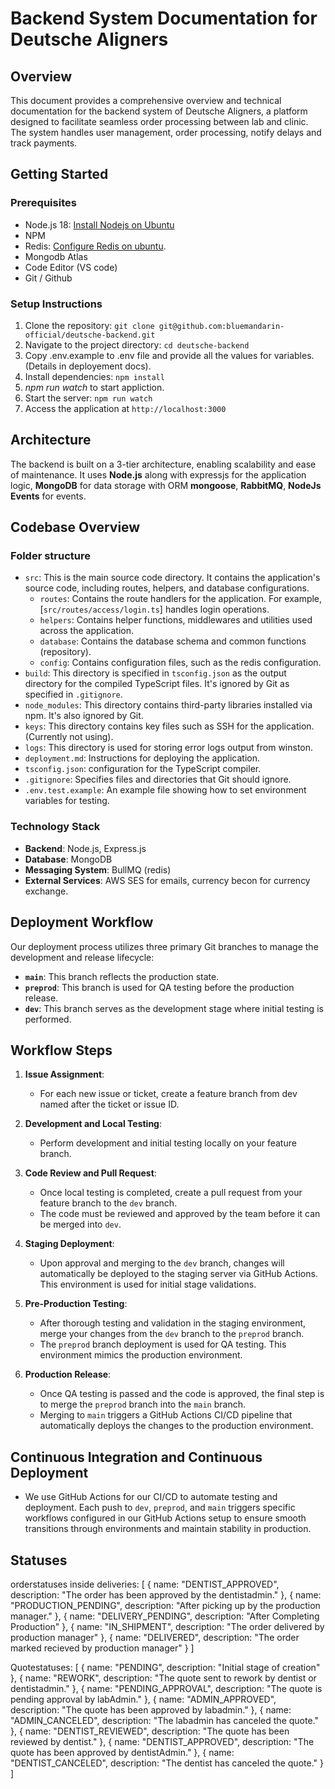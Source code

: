 # Backend System Documentation for Deutsche Aligners

## Overview

This document provides a comprehensive overview and technical documentation for the backend system of Deutsche Aligners, a platform designed to facilitate seamless order processing between lab and clinic. The system handles user management, order processing, notify delays and track payments.

## Getting Started

### Prerequisites

- Node.js 18: [Install Nodejs on Ubuntu](https://www.digitalocean.com/community/tutorials/how-to-install-node-js-on-ubuntu-22-04)
- NPM
- Redis: [Configure Redis on ubuntu](https://redis.io/docs/install/install-redis/install-redis-on-linux).
- Mongodb Atlas
- Code Editor (VS code)
- Git / Github

### Setup Instructions

1. Clone the repository: `git clone git@github.com:bluemandarin-official/deutsche-backend.git`
2. Navigate to the project directory: `cd deutsche-backend`
3. Copy .env.example to .env file and provide all the values for variables. (Details in deployement docs).
4. Install dependencies: `npm install`
5. *npm run watch* to start appliction.
6. Start the server: `npm run watch`
7. Access the application at `http://localhost:3000`

## Architecture

The backend is built on a 3-tier architecture, enabling scalability and ease of maintenance. It uses **Node.js** along with expressjs for the application logic, **MongoDB** for data storage with ORM **mongoose**, **RabbitMQ**, **NodeJs Events** for events.

## Codebase Overview

### Folder structure

- `src`: This is the main source code directory. It contains the application's source code, including routes, helpers, and database configurations.
  - `routes`: Contains the route handlers for the application. For example, [``src/routes/access/login.ts``] handles login operations.
  - `helpers`: Contains helper functions, middlewares and utilities used across the application.
  - `database`: Contains the database schema and common functions (repository).
  - `config`: Contains configuration files, such as the redis configuration.
- `build`: This directory is specified in `tsconfig.json` as the output directory for the compiled TypeScript files. It's ignored by Git as specified in `.gitignore`.
- `node_modules`: This directory contains third-party libraries installed via npm. It's also ignored by Git.
- `keys`: This directory contains key files such as SSH for the application. (Currently not using).
- `logs`: This directory is used for storing error logs output from winston.
- `deployment.md`: Instructions for deploying the application.
- `tsconfig.json`: configuration for the TypeScript compiler.
- `.gitignore`: Specifies files and directories that Git should ignore.
- `.env.test.example`: An example file showing how to set environment variables for testing.

### Technology Stack

- **Backend**: Node.js, Express.js
- **Database**: MongoDB
- **Messaging System**: BullMQ (redis)
- **External Services**: AWS SES for emails, currency becon for currency exchange.

## Deployment Workflow

Our deployment process utilizes three primary Git branches to manage the development and release lifecycle:

- **`main`**: This branch reflects the production state.
- **`preprod`**: This branch is used for QA testing before the production release.
- **`dev`**: This branch serves as the development stage where initial testing is performed.

## Workflow Steps

1. **Issue Assignment**:
    - For each new issue or ticket, create a feature branch from dev named after the ticket or issue ID.

2. **Development and Local Testing**:
    - Perform development and initial testing locally on your feature branch.

3. **Code Review and Pull Request**:
    - Once local testing is completed, create a pull request from your feature branch to the `dev` branch.
    - The code must be reviewed and approved by the team before it can be merged into `dev`.

4. **Staging Deployment**:
    - Upon approval and merging to the `dev` branch, changes will automatically be deployed to the staging server via GitHub Actions. This environment is used for initial stage validations.

5. **Pre-Production Testing**:
    - After thorough testing and validation in the staging environment, merge your changes from the `dev` branch to the `preprod` branch.
    - The `preprod` branch deployment is used for QA testing. This environment mimics the production environment.

6. **Production Release**:
    - Once QA testing is passed and the code is approved, the final step is to merge the `preprod` branch into the `main` branch.
    - Merging to `main` triggers a GitHub Actions CI/CD pipeline that automatically deploys the changes to the production environment.

## Continuous Integration and Continuous Deployment

- We use GitHub Actions for our CI/CD to automate testing and deployment. Each push to `dev`, `preprod`, and `main` triggers specific workflows configured in our GitHub Actions setup to ensure smooth transitions through environments and maintain stability in production.

## Statuses

orderstatuses inside deliveries: [
        {
            name: "DENTIST_APPROVED",
            description: "The order has been approved by the dentistadmin."
        },
        {
            name: "PRODUCTION_PENDING",
            description: "After picking up by the production manager."
        },
        {
            name: "DELIVERY_PENDING",
            description: "After Completing Production"
        },
        {
            name: "IN_SHIPMENT",
            description: "The order delivered by production manager"
        },
        {
            name: "DELIVERED",
            description: "The order marked recieved by production manager"
        }
    ]

Quotestatuses: [
        {
            name: "PENDING",
            description: "Initial stage of creation"
        },
        {
            name: "REWORK",
            description: "The quote sent to rework by dentist or dentistadmin."
        },
        {
            name: "PENDING_APPROVAL",
            description: "The quote is pending approval by labAdmin."
        },
        {
            name: "ADMIN_APPROVED",
            description: "The quote has been approved by labadmin."
        },
        {
            name: "ADMIN_CANCELED",
            description: "The labadmin has canceled the quote."
        },
        {
            name: "DENTIST_REVIEWED",
            description: "The quote has been reviewed by  dentist."
        },
        {
            name: "DENTIST_APPROVED",
            description: "The quote has been approved by  dentistAdmin."
        },
        {
            name: "DENTIST_CANCELED",
            description: "The dentist has canceled the quote."
        }
    ]